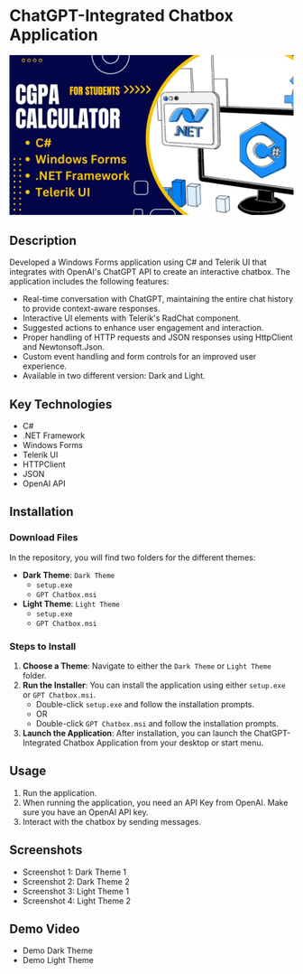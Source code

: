 # ChatGPT-Integrated Chatbox Application

[![Watch the demo](demo_thumbnail.png)](https://www.youtube.com/watch?v=qoWz_LGJsEc)

## Description
Developed a Windows Forms application using C# and Telerik UI that integrates with OpenAI's ChatGPT API to create an interactive chatbox. 
The application includes the following features:
- Real-time conversation with ChatGPT, maintaining the entire chat history to provide context-aware responses.
- Interactive UI elements with Telerik's RadChat component.
- Suggested actions to enhance user engagement and interaction.
- Proper handling of HTTP requests and JSON responses using HttpClient and Newtonsoft.Json.
- Custom event handling and form controls for an improved user experience.
- Available in two different version: Dark and Light.

## Key Technologies
- C#
- .NET Framework
- Windows Forms
- Telerik UI
- HTTPClient
- JSON
- OpenAI API

## Installation
### Download Files
In the repository, you will find two folders for the different themes:

- **Dark Theme**: `Dark Theme`
  - `setup.exe`
  - `GPT Chatbox.msi`
- **Light Theme**: `Light Theme`
  - `setup.exe`
  - `GPT Chatbox.msi`

### Steps to Install
1. **Choose a Theme**: Navigate to either the `Dark Theme` or `Light Theme` folder.
2. **Run the Installer**: You can install the application using either `setup.exe` or `GPT Chatbox.msi`.
   - Double-click `setup.exe` and follow the installation prompts.
   - OR
   - Double-click `GPT Chatbox.msi` and follow the installation prompts.
3. **Launch the Application**: After installation, you can launch the ChatGPT-Integrated Chatbox Application from your desktop or start menu.

## Usage
1. Run the application.
2. When running the application, you need an API Key from OpenAI. Make sure you have an OpenAI API key.
3. Interact with the chatbox by sending messages.

## Screenshots
- Screenshot 1: Dark Theme 1
- Screenshot 2: Dark Theme 2
- Screenshot 3: Light Theme 1
- Screenshot 4: Light Theme 2

## Demo Video
- Demo Dark Theme 
- Demo Light Theme


